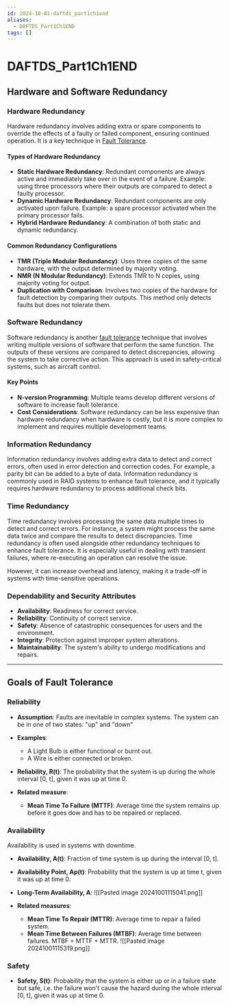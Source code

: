```yaml
---
id: 2024-10-01-daftds_part1ch1end
aliases:
  - DAFTDS_Part1Ch1END
tags: []
---
```


# DAFTDS_Part1Ch1END

## Hardware and Software Redundancy

### Hardware Redundancy

Hardware redundancy involves adding extra or spare components to override the effects of a faulty or failed component, ensuring continued operation. It is a key technique in [Fault Tolerance](2024-09-10-fault-tolerance.md).

#### Types of Hardware Redundancy

- **Static Hardware Redundancy**: Redundant components are always active and immediately take over in the event of a failure. Example: using three processors where their outputs are compared to detect a faulty processor.
- **Dynamic Hardware Redundancy**: Redundant components are only activated upon failure. Example: a spare processor activated when the primary processor fails.
- **Hybrid Hardware Redundancy**: A combination of both static and dynamic redundancy.

#### Common Redundancy Configurations

- **TMR (Triple Modular Redundancy)**: Uses three copies of the same hardware, with the output determined by majority voting.
- **NMR (N Modular Redundancy)**: Extends TMR to N copies, using majority voting for output.
- **Duplication with Comparison**: Involves two copies of the hardware for fault detection by comparing their outputs. This method only detects faults but does not tolerate them.

### Software Redundancy

Software redundancy is another [fault tolerance](2024-09-10-fault-tolerance.md) technique that involves writing multiple versions of software that perform the same function. The outputs of these versions are compared to detect discrepancies, allowing the system to take corrective action. This approach is used in safety-critical systems, such as aircraft control.

#### Key Points

- **N-version Programming**: Multiple teams develop different versions of software to increase fault tolerance.
- **Cost Considerations**: Software redundancy can be less expensive than hardware redundancy when hardware is costly, but it is more complex to implement and requires multiple development teams.

### Information Redundancy

Information redundancy involves adding extra data to detect and correct errors, often used in error detection and correction codes. For example, a parity bit can be added to a byte of data. Information redundancy is commonly used in RAID systems to enhance fault tolerance, and it typically requires hardware redundancy to process additional check bits.

### Time Redundancy

Time redundancy involves processing the same data multiple times to detect and correct errors. For instance, a system might process the same data twice and compare the results to detect discrepancies. Time redundancy is often used alongside other redundancy techniques to enhance fault tolerance. It is especially useful in dealing with transient failures, where re-executing an operation can resolve the issue.

However, it can increase overhead and latency, making it a trade-off in systems with time-sensitive operations.

### Dependability and Security Attributes

- **Availability**: Readiness for correct service.
- **Reliability**: Continuity of correct service.
- **Safety**: Absence of catastrophic consequences for users and the environment.
- **Integrity**: Protection against improper system alterations.
- **Maintainability**: The system's ability to undergo modifications and repairs.

---

## Goals of Fault Tolerance

### Reliability

- **Assumption**: Faults are inevitable in complex systems. The system can be in one of two states: "up" and "down"
- **Examples**:

  - A Light Bulb is either functional or burnt out.
  - A Wire is either connected or broken.

- **Reliability, R(t)**: The probability that the system is up during the whole interval [0, t], given it was up at time 0.

- **Related measure**:
  - **Mean Time To Failure (MTTF)**: Average time the system remains up before it goes dow and has to be repaired or replaced.

### Availability

Availability is used in systems with downtime.

- **Availability, A(t)**: Fraction of time system is up during the interval [0, t].

- **Availability Point, Ap(t)**: Probability that the system is up at time t, given it was up at time 0.

- **Long-Term Availability, A**: ![[Pasted image 20241001115041.png]]

- **Related measures**:
  - **Mean Time To Repair (MTTR)**: Average time to repair a failed system.
  - **Mean Time Between Failures (MTBF)**: Average time between failures. MTBF = MTTF + MTTR.
    ![[Pasted image 20241001115319.png]]

### Safety

- **Safety, S(t)**: Probability that the system is either up or in a failure state but safe, i.e. the failure won't cause the hazard during the whole interval [0, t], given it was up at time 0.

